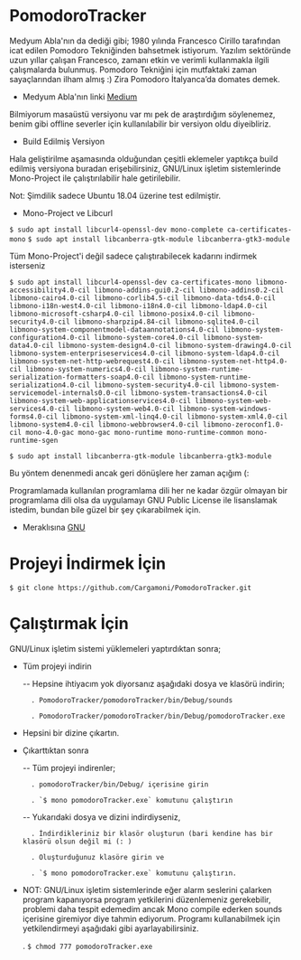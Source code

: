 # PomodoroTracker
Medyum Abla'nın da dediği gibi;
1980 yılında Francesco Cirillo tarafından icat edilen Pomodoro Tekniğinden bahsetmek istiyorum. Yazılım sektöründe uzun yıllar çalışan Francesco, zamanı etkin ve verimli kullanmakla ilgili çalışmalarda bulunmuş. Pomodoro Tekniğini için mutfaktaki zaman sayaçlarından ilham almış :) Zira Pomodoro İtalyanca’da domates demek.

- Medyum Abla'nın linki [Medium](https://medium.com/@fundakoca/zaman-y%C3%B6netimi-i%CC%87%C3%A7in-pomodoro-tekni%C4%9Fi-1fef1bc165d4 "Medium")

Bilmiyorum masaüstü versiyonu var mı pek de araştırdığım söylenemez, benim gibi offline severler için kullanılabilir bir versiyon oldu diyeibliriz.

- Build Edilmiş Versiyon

Hala geliştirilme aşamasında olduğundan çeşitli eklemeler yaptıkça build edilmiş versiyona buradan erişebilirsiniz, GNU/Linux işletim sistemlerinde Mono-Project ile çalıştırılabilir hale getirilebilir.

Not: Şimdilik sadece Ubuntu 18.04 üzerine test edilmiştir.

- Mono-Project ve Libcurl 

`$ sudo apt install libcurl4-openssl-dev mono-complete ca-certificates-mono`
`$ sudo apt install libcanberra-gtk-module libcanberra-gtk3-module`

Tüm Mono-Project'i değil sadece çalıştırabilecek kadarını indirmek isterseniz

`$ sudo apt install libcurl4-openssl-dev ca-certificates-mono libmono-accessibility4.0-cil libmono-addins-gui0.2-cil libmono-addins0.2-cil libmono-cairo4.0-cil libmono-corlib4.5-cil libmono-data-tds4.0-cil libmono-i18n-west4.0-cil libmono-i18n4.0-cil libmono-ldap4.0-cil libmono-microsoft-csharp4.0-cil libmono-posix4.0-cil libmono-security4.0-cil libmono-sharpzip4.84-cil libmono-sqlite4.0-cil libmono-system-componentmodel-dataannotations4.0-cil libmono-system-configuration4.0-cil libmono-system-core4.0-cil libmono-system-data4.0-cil libmono-system-design4.0-cil libmono-system-drawing4.0-cil libmono-system-enterpriseservices4.0-cil libmono-system-ldap4.0-cil libmono-system-net-http-webrequest4.0-cil libmono-system-net-http4.0-cil libmono-system-numerics4.0-cil libmono-system-runtime-serialization-formatters-soap4.0-cil libmono-system-runtime-serialization4.0-cil libmono-system-security4.0-cil libmono-system-servicemodel-internals0.0-cil libmono-system-transactions4.0-cil libmono-system-web-applicationservices4.0-cil libmono-system-web-services4.0-cil libmono-system-web4.0-cil libmono-system-windows-forms4.0-cil libmono-system-xml-linq4.0-cil libmono-system-xml4.0-cil libmono-system4.0-cil libmono-webbrowser4.0-cil libmono-zeroconf1.0-cil mono-4.0-gac mono-gac mono-runtime mono-runtime-common mono-runtime-sgen`

`$ sudo apt install libcanberra-gtk-module libcanberra-gtk3-module`

Bu yöntem denenmedi ancak geri dönüşlere her zaman açığım (:

Programlamada kullanılan programlama dili her ne kadar özgür olmayan bir programlama dili olsa da uygulamayı GNU Public License ile lisanslamak istedim, bundan bile güzel bir şey çıkarabilmek için.

- Meraklısına [GNU](https://www.gnu.org/licenses/gpl-3.0.html "GNU")

# Projeyi İndirmek İçin

`$ git clone https://github.com/Cargamoni/PomodoroTracker.git`

# Çalıştırmak İçin

GNU/Linux işletim sistemi yüklemeleri yaptırdıktan sonra;
- Tüm projeyi indirin

	-- Hepsine ihtiyacım yok diyorsanız aşağıdaki dosya ve klasörü indirin;
	
		. PomodoroTracker/pomodoroTracker/bin/Debug/sounds
		
		. PomodoroTracker/pomodoroTracker/bin/Debug/pomodoroTracker.exe
		
- Hepsini bir dizine çıkartın.

- Çıkarttıktan sonra

	-- Tüm projeyi indirenler;
	
		. pomodoroTracker/bin/Debug/ içerisine girin
		
		. `$ mono pomodoroTracker.exe` komutunu çalıştırın
		
	-- Yukarıdaki dosya ve dizini indirdiyseniz, 
	
		. İndirdikleriniz bir klasör oluşturun (bari kendine has bir klasörü olsun değil mi (: )
		
		. Oluşturduğunuz klasöre girin ve
		
		. `$ mono pomodoroTracker.exe` komutunu çalıştırın.
		
* NOT: GNU/Linux işletim sistemlerinde eğer alarm seslerini çalarken program kapanıyorsa program yetkilerini düzenlemeniz gerekebilir, problemi daha tespit edemedim ancak Mono compile ederken sounds içerisine giremiyor diye tahmin ediyorum. Programı kullanabilmek için yetkilendirmeyi aşağıdaki gibi ayarlayabilirsiniz.

	. `$ chmod 777 pomodoroTracker.exe`
